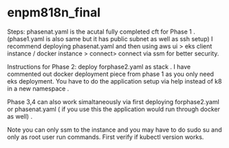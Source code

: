 # enpm818n_final

Steps:
phasenat.yaml is the acutal fully completed cft for Phase 1 . (phase1.yaml is also same but it has public subnet as well as ssh setup)
I recommend deploying phasenat.yaml and then using aws ui > eks client instance / docker instance > connect> connect via ssm for better security. 

Instructions for Phase 2:
deploy forphase2.yaml as stack . I have commented out docker deployment piece from phase 1 as you only need eks deployment. You have to do the application setup via help instead of k8 in a new namespace . 

Phase 3,4 can also work simaltaneously via first deploying forphase2.yaml or phasenat.yaml ( if you use this the application would run through docker as well)  . 

Note you can only ssm to the instance and you may have to do sudo su and only as root user run commands. First verify if kubectl version works. 
